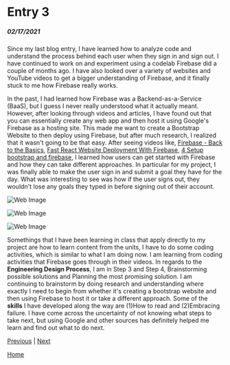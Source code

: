 # Entry 3
##### 02/17/2021

Since my last blog entry, I have learned how to analyze code and understand the process behind each user when they sign in and sign out. I have continued to work on and experiment using a codelab Firebase did a couple of months ago. I have also looked over a variety of websites and YouTube videos to get a bigger understanding of Firebase, and it finally stuck to me how Firebase really works.

In the past, I had learned how Firebase was a Backend-as-a-Service (BaaS), but I guess I never really understood what it actually meant. However, after looking through videos and articles, I have found out that you can essentially create any web app and then host it using Google's Firebase as a hosting site. This made me want to create a Bootstrap Website to then deploy using Firebase, but after much research, I realized that it wasn't going to be that easy. After seeing videos like, [Firebase - Back to the Basics](https://www.youtube.com/watch?v=q5J5ho7YUhA), [Fast React Website Deployment With Firebase](https://www.youtube.com/watch?v=IDHfvpsYShs), [4 Setup bootstrap and firebase](https://www.youtube.com/watch?v=lrYlH3LGswo),  I learned how users can get started with Firebase and how they can take different approaches. In particular for my project, I was finally able to make the user sign in and submit a goal they have for the day. What was interesting to see was how if the user signs out, they wouldn't lose any goals they typed in before signing out of their account.

![Web Image](https://gm1.ggpht.com/zxPgXCXmal050NRv8OecWA7FrYZdtVwh69ETmcRcHFyTz1yzLcBsAokrV2yP1kBls2iTTzyPQYdlPuWwsk5EoFrSdhc1mARAw2bMLYp1mcXXy2EwN3cG1j8wzRIN4g4Ui-XJGIvJeREkZLBV7-8crmcTLi50ZdjWhATslLivYmR4hpHXghBG4eMB-3mOArn34p0D5hGNbHYrcMnPWGwTHYlMhGXkuCYltS-y2lp_rbeFaun59cVdYTbjsnZWqlKG8Kk6l3bYP1dB2TyV-XKY4XH3geF3Rz2_hQmEr0kFdm-B2bNAbxf0ywav0tPUAn7W9mQs_yWtRgg15jpRyTa1avSk4FD5GaPvx58DYXB238t_s5X9jqKZpqobvriK9-mo4fXAECwvYFcPWv3ZlFMWkuMCBY0GgUXiuW-zQyKYBgFFuGPsFObZXZ0lJly24JTBhPkKrn_IZQfbjlDOjwBeeYYTihj7VMgBlErcdq3lXPGCBg9F52dgmcFcY0kNAQvxjqTDO6ED25fWLP1S2CVhYarKLs6oVfVtchi03eV4dmnIsnl8106v48fbTnG4qUJtrV-Z6r4SExDlDro6NTBrymEy0aDZV7uRzvxnpThvhJapserei5CGFcIetKgLX_WR4m01_iteB1gQGxUVyQzSQMT0H4-VZ1yNxUwqxkTeOTxhxT6SvV965YZLLZMKnQ2SKYE2u4r-L8CNOzonNCDsOt4twFJ2-WMuP4mjJyNLSvGMo18vsbFEGz0UJt7qmO_Zj94j=s0-l75-ft-l75-ft)

![Web Image]((https://gm1.ggpht.com/XofM10-23gmuxsml4eQzzShrms6oSf53v1KSKUOTKk5elMchhRiSecEXXoH5XFfDRnMKG2bu-EVg8ARVoSCQ_8XV4j6RUmRZmu0MOXSxeMunVcwwNQD1mOzSP796vgqQ3Ue4on-X74-6oSy-DNYFgvTxLgJhzuEZmBWvTod-047XpcqNdBnfEMBWgBHKfOb15aVdr4oq37T_HsqtesmTTFyFwMAqvyBE-fjcmTM0EvIt11HwjbBV2vsWbSpHe7Y7UM82UmMHu-ouVVvjZbCYSOanzwli94KMzuDlyUboTDb8QvNQn7HnNltMiQr5Y3Xf7u00Ou9SqlTPgnY5ajJjmCXQNDHYi8YlNEgFUW5mWDWf8TDJL-6INDfLrMh1LHinDNpBaN12GvzVQJwqD9Won-VI6ETUyLUBp89Mxf0tKH5nJho1uX7KN5RVfK1pZlPIRlrYzYHL8JM9bOzJbzeVqs6FXV-majKHzUmmvfkClrVYpvdLML8R8o85-o6CnF_UEWZLWRK3a1gp57avR_uRyv8ZFUftw4vCnJT5dXnk1SStdjmWNEyeMHzPP-nY4RqGp8Oc4sAtrhVFGMB1ID5m0JJbULgDe-bO6NgzjHQGmA9rXe77PdblgsjzqZ8BxX9YKtd7URWSqMORUFBxQM8lzFR6IqP_yn6tieGQG6oa2bisqyP-1tGC_MSXFfi_26LAdYKLCSV3KRgs2DU9ilQFbaIBYY3YFgDrkByIccZufbQ5xiX9YdvH2wPGko5SlVasXA1H=s0-l75-ft-l75-ft))

![Web Image](https://gm1.ggpht.com/Dkr8w-HiFnT-9XJ2xtSUGOoj-ZO-I3XbHStrJTupAElS4U_ylbV4WeEPgiG8NCcPCSK2HW4FMNrMfA6Izsk9GWV4e2pF5JMVOs3_M2Ny2jiQyd9rEzmrJ_rroRBT_XIUWl13pRzoIJsWHoZztTQ5rF_d9Z54VuzSk2jTle5mpUXTmYDsiRap6xUaOqGAFv94G-mxjbi7ngtVblAYRDbOdQK7_xiHeR26byuuwr3GJq6l_mmjYm2KzBPR-kkE1G_MuJNc9tLaosQUTDycADkmOpy_58AthcyzibbsN5OxZuKarTxZYoLYKizRPc9Otg26RzabjT3PsSU8jRUp8yRrUPMS3bkWLt-I_OoaJASRfYtmgUmzxDUGbFCzJ-RZH_ZSip12LlLkerXl5jrijP1UjeQZUT2LmRG7cRchrBBRLm1qgVnydgPnwF5uD4PIg3S0xEiksOr2QIrTwRW8NTfjW4aQVrgeA1eLxtlsdN3Rub21XTCpvIgdOjG_ocABicTikY5gFTcNIUmAoEB_G8mVkv1fn5duWAKax-HML5U_xvoAxb7pTdujjlbrnVcke5AeFpIPtTYl0IcDvvc6NxT2lbUOrlqr-Ckkt-Qm4IB3MVitvfrqdzbs2C1ZnvXocN5TXDqUUs8MTOpw33A433E83bPxDIahbsQZX7tCJ-TlgtL-xR9ODAkAYY9pnqNVqH35BQDlkL5K25KQHyyGBDcCcHo0Lil6nNCeV5NGh0b3XGKiLcjyVanjHozXCsm3DhZe8utF518=s0-l75-ft-l75-ft)

Somethings that I have been learning in class that apply directly to my project are how to learn content from the units, I have to do some coding activities, which is similar to what I am doing now. I am learning from coding activities that Firebase goes through in their videos. In regards to the **Engineering Design Process**, I am in Step 3 and Step 4, Brainstorming possible solutions and
Planning the most promising solution. I am continuing to brainstorm by doing research and understanding where exactly I need to begin from whether it's creating a bootstrap website and then using Firebase to host it or take a different approach. Some of the **skills** I have developed along the way are (1)How to read and (2)Embracing failure. I have come across the uncertainty of not knowing what steps to take next, but using Google and other sources has definitely helped me learn and find out what to do next.

[Previous](entry02.md) | [Next](entry04.md)

[Home](../README.md)
